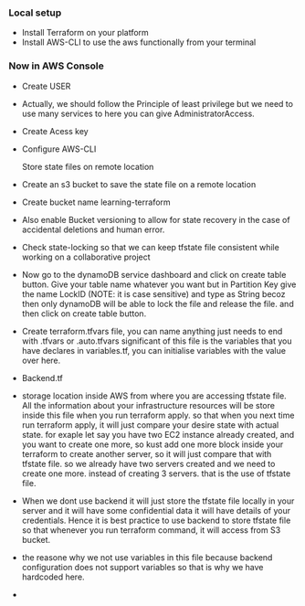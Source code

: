 
### Local setup
- Install Terraform on your platform
- Install AWS-CLI to use the aws functionally from your terminal

### Now in AWS Console

- Create USER
- Actually, we should follow the Principle of least privilege but we need to use many services to here you can give AdministratorAccess.
- Create Acess key
- Configure AWS-CLI

  Store state files on remote location
- Create an s3 bucket to save the state file on a remote location
- Create bucket name learning-terraform
- Also enable Bucket versioning to allow for state recovery in the case of accidental deletions and human error.

- Check state-locking so that we can keep tfstate file consistent while working on a collaborative project

- Now go to the dynamoDB service dashboard and click on create table button. Give your table name whatever you want but in Partition Key give the name LockID (NOTE: it is case sensitive) and type as String becoz then only dynamoDB will be able to lock the file and release the file. and then click on create table button.

- Create terraform.tfvars file, you can name anything just needs to end with .tfvars or .auto.tfvars significant of this file is the variables that you have declares in variables.tf, you can initialise variables with the value over here.

- Backend.tf
- storage location inside AWS from where you are accessing tfstate file. All the information about your infrastructure resources will be store inside this file when you run terraform apply. so that when you next time run terraform apply, it will just compare your desire state with actual state. for exaple let say you have two EC2 instance already created, and you want to create one more, so kust add one more block inside your terraform to create another server, so it will just compare that with tfstate file. so we already have two servers created and we need to create one more. instead of creating 3 servers. that is the use of tfstate file.
- When we dont use backend it will just store the tfstate file locally in your server and it will have some confidential data it will have details of your credentials. Hence it is best practice to use backend to store tfstate file so that whenever you run terraform command, it will access from S3 bucket.
- the reasone why we not use variables in this file because backend configuration does not support variables so that is why we have hardcoded here.

- 
